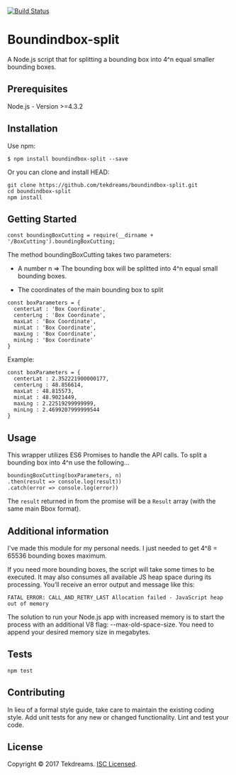 [![Build Status](https://travis-ci.org/tekdreams/boundindbox-split.svg?branch=master)](https://travis-ci.org/tekdreams/boundindbox-split)

Boundindbox-split
=================

A Node.js script that for splitting a bounding box into 4^n equal smaller bounding boxes.


## Prerequisites

Node.js - Version >=4.3.2

## Installation

Use npm:

```
$ npm install boundindbox-split --save
```
Or you can clone and install HEAD:

```
git clone https://github.com/tekdreams/boundindbox-split.git
cd boundindbox-split
npm install
```

## Getting Started

```
const boundingBoxCutting = require(__dirname + '/BoxCutting').boundingBoxCutting;
```

The method boundingBoxCutting takes two parameters:

- A number n => The bounding box will be splitted into 4^n equal small bounding boxes.

- The coordinates of the main bounding box to split
```
const boxParameters = {
  centerLat : 'Box Coordinate',
  centerLng : 'Box Coordinate',
  maxLat : 'Box Coordinate',
  minLat : 'Box Coordinate',
  maxLng : 'Box Coordinate',
  minLng : 'Box Coordinate'
}
```

Example:
```
const boxParameters = {
  centerLat : 2.352221900000177,
  centerLng : 48.856614,
  maxLat : 48.815573,
  minLat : 48.9021449,
  maxLng : 2.22519299999999,
  minLng : 2.4699207999999544
}
```

## Usage

This wrapper utilizes ES6 Promises to handle the API calls.
To split a bounding box into 4^n use the following...

```
boundingBoxCutting(boxParameters, n)
.then(result => console.log(result))
.catch(error => console.log(error))
```

The `result` returned in from the promise will be a `Result` array (with the same main Bbox format).


## Additional information

I've made this module for my personal needs. I just needed to get 4^8 = 65536 bounding boxes maximum.

If you need more bounding boxes, the script will take some times to be executed. 
It may also consumes all available JS heap space during its processing.
You’ll receive an error output and message like this:
```
FATAL ERROR: CALL_AND_RETRY_LAST Allocation failed - JavaScript heap out of memory
```
The solution to run your Node.js app with increased memory is to start the process with an additional V8 flag: --max-old-space-size. You need to append your desired memory size in megabytes.


## Tests

  `npm test`


## Contributing

In lieu of a formal style guide, take care to maintain the existing coding style. Add unit tests for any new or changed functionality. Lint and test your code.


## License

Copyright © 2017 Tekdreams. [ISC Licensed](LICENSE).